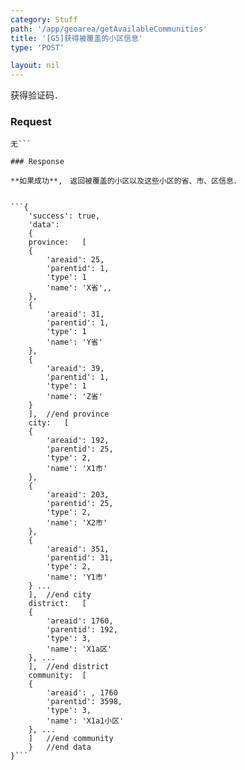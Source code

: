```yaml
---
category: Stuff
path: '/app/geoarea/getAvailableCommunities'
title: '[G5]获得被覆盖的小区信息'
type: 'POST'

layout: nil
---
```


获得验证码．

### Request


```
无```

### Response

**如果成功**,　返回被覆盖的小区以及这些小区的省、市、区信息．


```{
    'success': true,
    'data':
	{
	province:	[
	{
	    'areaid': 25,
	    'parentid': 1,
	    'type': 1
	    'name': 'X省',,
	},
	{
	    'areaid': 31,
	    'parentid': 1,
	    'type': 1	    
	    'name': 'Y省'
	},
	{
	    'areaid': 39,
	    'parentid': 1,
	    'type': 1	    
	    'name': 'Z省'
	}
	],	//end province
	city:	[
	{
	    'areaid': 192,
	    'parentid': 25,
	    'type': 2,	    
	    'name': 'X1市'
	},
	{
	    'areaid': 203,
	    'parentid': 25,
	    'type': 2,
	    'name': 'X2市'
	},
	{
	    'areaid': 351,
	    'parentid': 31,
	    'type': 2,
	    'name': 'Y1市'
	} ...
	],	//end city
	district:	[
	{
	    'areaid': 1760,
	    'parentid': 192,
	    'type': 3,	    
	    'name': 'X1a区'	
	}, ...
	],	//end district
	community:	[
	{
	    'areaid': , 1760
	    'parentid': 3598,
	    'type': 3,	    
	    'name': 'X1a1小区'	
	}, ...
	]	//end community
	}	//end data
}```


